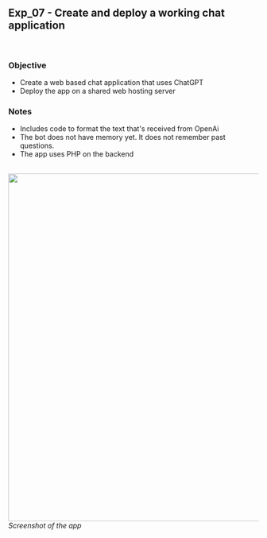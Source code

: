 ## Exp_07 - Create and deploy a working chat application
<br>

### Objective

- Create a web based chat application that uses ChatGPT
- Deploy the app on a shared web hosting server

### Notes
- Includes code to format the text that's received from OpenAi
- The bot does not have memory yet. It does not remember past questions.
- The app uses PHP on the backend

<br>
<img src="https://github.com/vbookshelf/Maiya-ChatGPT-Experiments/blob/main/images/chat-app.png" width="700"></img>
<i>Screenshot of the app</i><br>
